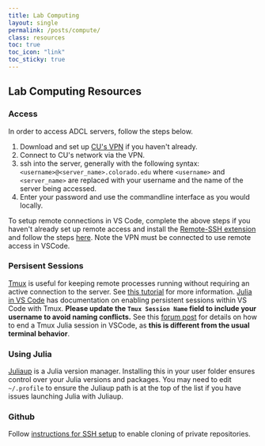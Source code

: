 ```yaml
---
title: Lab Computing
layout: single 
permalink: /posts/compute/
class: resources
toc: true
toc_icon: "link"
toc_sticky: true
---
```


## Lab Computing Resources
### Access
In order to access ADCL servers, follow the steps below.

1. Download and set up [CU's VPN](https://oit.colorado.edu/services/network-internet-services/vpn) if you haven't already.
2. Connect to CU's network via the VPN.
3. ssh into the server, generally with the following syntax: `<username>@<server_name>.colorado.edu` where `<username>` and `<server_name>` are replaced with your username and the name of the server being accessed.
4. Enter your password and use the commandline interface as you would locally.

To setup remote connections in VS Code, complete the above steps if you haven't already set up remote access and install the [Remote-SSH extension](https://marketplace.visualstudio.com/items?itemName=ms-vscode-remote.remote-ssh) and follow the steps [here](https://code.visualstudio.com/docs/remote/ssh#_connect-to-a-remote-host). Note the VPN must be connected to use remote access in VSCode.

### Persisent Sessions
[Tmux](https://manpages.ubuntu.com/manpages/xenial/en/man1/tmux.1.html) is useful for keeping remote processes running without requiring an active connection to the server. See [this tutorial](https://linuxize.com/post/getting-started-with-tmux/) for more information. [Julia in VS Code](https://www.julia-vscode.org/docs/stable/userguide/remote/#Remote-Development) has documentation on enabling persistent sessions within VS Code with Tmux. **Please update the `Tmux Session Name` field to include your username to avoid naming conflicts.** See this [forum post](https://discourse.julialang.org/t/how-to-enable-and-use-persistent-remote-connection-with-vscode-tmux/76926/5) for details on how to end a Tmux Julia session in VSCode, as **this is different from the usual terminal behavior**.

### Using Julia
[Juliaup](https://github.com/JuliaLang/juliaup) is a Julia version manager. Installing this in your user folder ensures control over your Julia versions and packages. You may need to edit `~/.profile` to ensure the Juliaup path is at the top of the list if you have issues launching Julia with Juliaup.

### Github
Follow [instructions for SSH setup](https://docs.github.com/en/authentication/connecting-to-github-with-ssh/adding-a-new-ssh-key-to-your-github-account) to enable cloning of private repositories.
